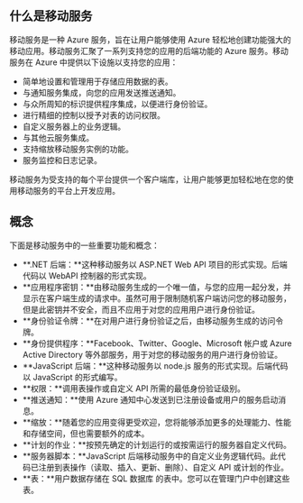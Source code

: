 ﻿## <a name="what-is"></a>什么是移动服务

移动服务是一种 Azure 服务，旨在让用户能够使用 Azure 轻松地创建功能强大的移动应用。移动服务汇聚了一系列支持您的应用的后端功能的 Azure 服务。移动服务在 Azure 中提供以下设施以支持您的应用： 

+ 简单地设置和管理用于存储应用数据的表。 
+ 与通知服务集成，向您的应用发送推送通知。
+ 与众所周知的标识提供程序集成，以便进行身份验证。
+ 进行精细的控制以授予对表的访问权限。
+ 自定义服务器上的业务逻辑。
+ 与其他云服务集成。
+ 支持缩放移动服务实例的功能。
+ 服务监控和日志记录。

移动服务为受支持的每个平台提供一个客户端库，让用户能够更加轻松地在您的使用移动服务的平台上开发应用。

## <a name="concepts"> </a>概念

下面是移动服务中的一些重要功能和概念：

<!--![1][1]-->

+ **.NET 后端：**这种移动服务以 ASP.NET Web API 项目的形式实现。后端代码以 WebAPI 控制器的形式实现。
+ **应用程序密钥：**由移动服务生成的一个唯一值，与您的应用一起分发，并显示在客户端生成的请求中。虽然可用于限制随机客户端访问您的移动服务，但是此密钥并不安全，而且不应用于对您的应用用户进行身份验证。
+ **身份验证令牌：**在对用户进行身份验证之后，由移动服务生成的访问令牌。
+ **身份提供程序：**Facebook、Twitter、Google、Microsoft 帐户或 Azure Active Directory 等外部服务，用于对您的移动服务的用户进行身份验证。
+ **JavaScript 后端：**这种移动服务以 node.js 服务的形式实现。后端代码以 JavaScript 的形式编写。
+ **权限：**调用表操作或自定义 API 所需的最低身份验证级别。
+ **推送通知：**使用 Azure 通知中心发送到已注册设备或用户的服务启动消息。
+ **缩放：**随着您的应用变得更受欢迎，您将能够添加更多的处理能力、性能和存储空间，但也需要额外的成本。
+ **计划的作业：**按预先确定的计划运行的或按需运行的服务器自定义代码。
+ **服务器脚本：**JavaScript 后端移动服务中的自定义业务逻辑代码。此代码已注册到表操作（读取、插入、更新、删除）、自定义 API 或计划的作业。
+ **表：**用户数据存储在 SQL 数据库 的表中。您可以在管理门户中创建这些表。


<!-- Images. -->


  
